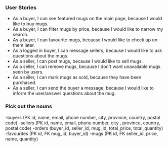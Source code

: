 ### User Stories
* As a buyer, I can see featured mugs on the main page, because I would like to buy mugs.
* As a buyer, I can filter mugs by price, because I would like to narrow my search.
* As a buyer, I can favourite mugs, because I would like to check up on them later.
* As a logged in buyer, I can message sellers, because I would like to ask questions about the mugs.
* As a seller, I can post mugs, because I would like to sell mugs.
* As a seller, I can remove mugs, because I don't want unavailable mugs seen by users.
* As a seller, I can mark mugs as sold, because they have been purchased.
* As a seller, I can send the buyer a message, because I would like to inform the user/answer questions about the mug.

### Pick out the nouns
-buyers (PK id, name, email, phone number, city, province, country, postal code)
-sellers (PK id, name, email, phone number, city , province, country, postal code)
-orders (buyer_id, seller_id, mug_id, total_price, total_quantity)
-favourites (PK id, FK mug_id, buyer_id)
-mugs (PK id, FK seller_id, price, name, quantity)
